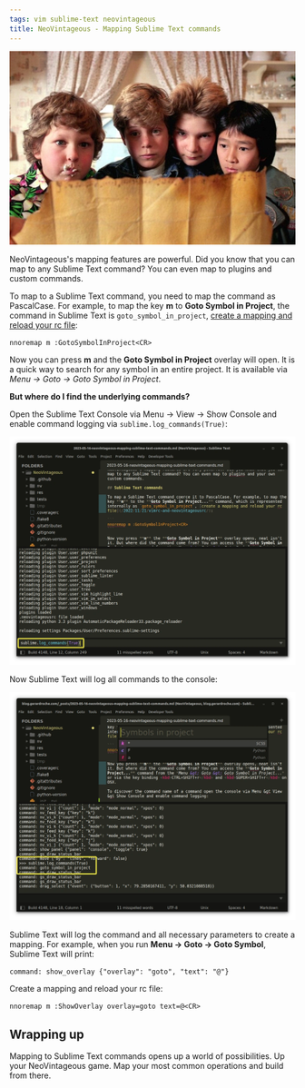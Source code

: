```yaml
---
tags: vim sublime-text neovintageous
title: NeoVintageous - Mapping Sublime Text commands
---
```


![The Goonies (1985)](/assets/2023-05-16-the-goonies-map.webp)

NeoVintageous's mapping features are powerful. Did you know that you can map to any Sublime Text command? You can even map to plugins and custom commands.

To map to a Sublime Text command, you need to map the command as PascalCase. For example, to map the key **m** to **Goto Symbol in Project**, the command in Sublime Text is `goto_symbol_in_project`, [create a mapping and reload your rc file](/2022/11/21/vimrc-and-neovintageousrc/):

```vim
nnoremap m :GotoSymbolInProject<CR>
```

Now you can press **m** and the **Goto Symbol in Project** overlay will open. It is a quick way to search for any symbol in an entire project. It is available via *Menu → Goto → Goto Symbol in Project*.

**But where do I find the underlying commands?**

Open the Sublime Text Console via Menu → View → Show Console and enable command logging via `sublime.log_commands(True)`:

![Sublime Text Console logging](/assets/2023-05-16-enable-console-logging-1.webp)

Now Sublime Text will log all commands to the console:

![Sublime Text Console logging](/assets/2023-05-16-enable-console-logging-2.webp)


Sublime Text will log the command and all necessary parameters to create a mapping. For example, when you run **Menu → Goto → Goto Symbol**, Sublime Text will print:

```
command: show_overlay {"overlay": "goto", "text": "@"}
```

Create a mapping and reload your rc file:

```vim
nnoremap m :ShowOverlay overlay=goto text=@<CR>
```

## Wrapping up

Mapping to Sublime Text commands opens up a world of possibilities. Up your NeoVintageous game. Map your most common operations and build from there.
